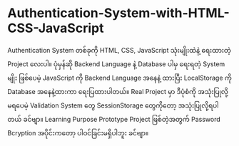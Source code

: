 # Authentication-System-with-HTML-CSS-JavaScript
Authentication System တစ်ခုကို HTML, CSS, JavaScript သုံးမျိုးထဲနဲ့ ရေးထားတဲ့ Project လေးပါ။ ပုံမှန်ဆို Backend Language နဲ့ Database ပါမှ ရေးရတဲ့ System မျိုး ဖြစ်ပေမဲ့ JavaScript ကို Backend Language အနေနဲ့ ထားပြီး LocalStorage ကို Database အနေနဲ့ထားကာ ရေးပြထားပါတယ်။ Real Project မှာ ဒီပုံစံကို အသုံးပြုလို့ မရပေမဲ့ Validation System တွေ SessionStorage တွေကိုတော့ အသုံးပြုလို့ရပါတယ် ခင်ဗျာ။ Learning Purpose Prototype Project ဖြစ်တဲ့အတွက် Password Bcryption အပိုင်းကတော့ ပါဝင်ခြင်းမရှိပါဘူး ခင်ဗျာ။
